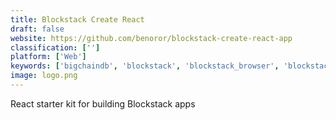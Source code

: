 ```yaml
---
title: Blockstack Create React
draft: false 
website: https://github.com/benoror/blockstack-create-react-app
classification: ['']
platform: ['Web']
keywords: ['bigchaindb', 'blockstack', 'blockstack_browser', 'blockstack_browser_for_the_web', 'blockstack_token', 'bloom', 'civic_token', 'coinlist', 'cryptagon', 'crypto_high_score', 'cryptoteams', 'enjinx', 'gun', 'react_native_desktop', 'solid', 'sunsed', 'toshi']
image: logo.png
---
```

React starter kit for building Blockstack apps